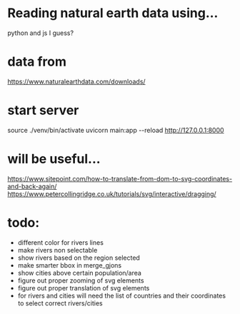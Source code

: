 # Reading natural earth data using...

python and js I guess?

# data from

https://www.naturalearthdata.com/downloads/

# start server
source ./venv/bin/activate
uvicorn main:app --reload
http://127.0.0.1:8000


# will be useful...
https://www.sitepoint.com/how-to-translate-from-dom-to-svg-coordinates-and-back-again/
https://www.petercollingridge.co.uk/tutorials/svg/interactive/dragging/

# todo:
- different color for rivers lines
- make rivers non selectable
- show rivers based on the region selected
- make smarter bbox in merge_gjons
- show cities above certain population/area
- figure out proper zooming of svg elements
- figure out proper translation of svg elements
- for rivers and cities will need the list of countries and their coordinates to select correct rivers/cities
